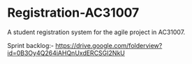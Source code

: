 # Registration-AC31007 
A student registration system for the agile project in AC31007.

Sprint backlog:-
https://drive.google.com/folderview?id=0B3Oy4Q264iAHQnUxdERCSGI2NkU
